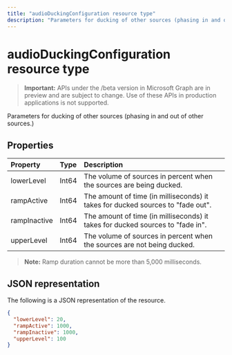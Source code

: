 ```yaml
---
title: "audioDuckingConfiguration resource type"
description: "Parameters for ducking of other sources (phasing in and out of other sources.)"
---
```


# audioDuckingConfiguration resource type

> **Important:** APIs under the /beta version in Microsoft Graph are in preview and are subject to change. Use of these APIs in production applications is not supported.

Parameters for ducking of other sources (phasing in and out of other sources.)

## Properties

| Property      | Type     | Description                                                                     |
| :------------ | :------- | :-------------------------------------------------------------------------------|
| lowerLevel    | Int64    | The volume of sources in percent when the sources are being ducked.             |
| rampActive    | Int64    | The amount of time (in milliseconds) it takes for ducked sources to "fade out". |
| rampInactive  | Int64    | The amount of time (in milliseconds) it takes for ducked sources to "fade in".  |
| upperLevel    | Int64    | The volume of sources in percent when the sources are not being ducked.         |

> **Note:** Ramp duration cannot be more than 5,000 milliseconds.

## JSON representation

The following is a JSON representation of the resource.

<!-- {
  "blockType": "resource",
  "optionalProperties": [

  ],
  "@odata.type": "microsoft.graph.audioDuckingConfiguration"
}-->
```json
{
  "lowerLevel": 20,
  "rampActive": 1000,
  "rampInactive": 1000,
  "upperLevel": 100
}
```
<!-- uuid: 8fcb5dbc-d5aa-4681-8e31-b001d5168d79
2015-10-25 14:57:30 UTC -->
<!-- {
  "type": "#page.annotation",
  "description": "audioDuckingConfiguration resource",
  "keywords": "",
  "section": "documentation",
  "tocPath": ""
}-->
